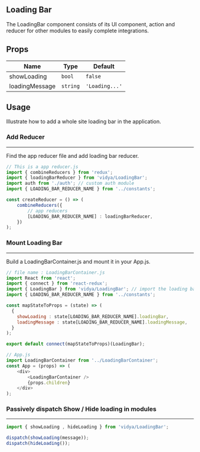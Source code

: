 ## Loading Bar
The LoadingBar component consists of its UI component, action and reducer for other modules to easily complete integrations.

## Props
| Name | Type | Default |
| ------ | ----------- | --- |
| showLoading | `bool` | `false` |
| loadingMessage | `string` | `'Loading...'` |

## Usage
Illustrate how to add a whole site loading bar in the application.
### Add Reducer
---
Find the app reducer file and add loading bar reducer.
```javascript
// This is a app reducer.js
import { combineReducers } from 'redux';
import { loadingBarReducer } from 'vidya/LoadingBar';
import auth from './auth'; // custom auth module
import { LOADING_BAR_REDUCER_NAME } from '../constants';

const createReducer = () => (
    combineReducers({
        // app reducers
        [LOADING_BAR_REDUCER_NAME] : loadingBarReducer,
    })
);
```

### Mount Loading Bar
---
Build a LoadingBarContainer.js and mount it in your App.js.

```javascript
// file name : LoadingBarContainer.js
import React from 'react';
import { connect } from 'react-redux';
import { LoadingBar } from 'vidya/LoadingBar'; // import the loading bar from core module
import { LOADING_BAR_REDUCER_NAME } from '../constants';

const mapStateToProps = (state) => (
  {
    showLoading : state[LOADING_BAR_REDUCER_NAME].loadingBar,
    loadingMessage : state[LOADING_BAR_REDUCER_NAME].loadingMessage,
  }
);

export default connect(mapStateToProps)(LoadingBar);
```

```javascript
// App.js
import LoadingBarContainer from '../LoadingBarContainer';
const App = (props) => (
    <div>
        <LoadingBarContainer />
        {props.children}
    </div>
);
```

### Passively dispatch Show / Hide loading in modules
---
```javascript
import { showLoading , hideLoading } from 'vidya/LoadingBar';

dispatch(showLoading(message));
dispatch(hideLoading());
```

